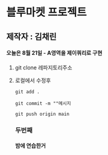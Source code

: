 # 블루마켓 프로젝트

## 제작자 : 김채린

#### 오늘은 8월 21일 - A영역을 제이쿼리로 구현

1. git clone 레파지토리주소

2. 로컬에서 수정후
    
    `git add .`

    `git commit -m ""메시지`

    `git push origin main`

   ### 두번째

   #### 밤에 연습한거
